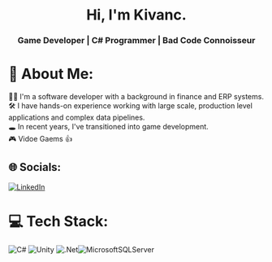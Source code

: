 <h1 align="center">Hi, I'm Kivanc.</h1>
<h3 align="center">Game Developer | C# Programmer | Bad Code Connoisseur</h3>

# 💫 About Me:
👨‍💻 I'm a software developer with a background in finance and ERP systems.
</br>🛠️ I have hands-on experience working with large scale, production level applications and complex data pipelines.
</br>🕳️ In recent years, I've transitioned into game development.
</br>🎮 Vidoe Gaems 👍

## 🌐 Socials:
[![LinkedIn](https://img.shields.io/badge/LinkedIn-%230077B5.svg?logo=linkedin&logoColor=white)](https://linkedin.com/in/linkedin.com/in/kivancsadikyildirim) 

# 💻 Tech Stack:
![C#](https://img.shields.io/badge/c%23-%23239120.svg?style=for-the-badge&logo=csharp&logoColor=white) ![Unity](https://img.shields.io/badge/unity-%23000000.svg?style=for-the-badge&logo=unity&logoColor=white)  ![.Net](https://img.shields.io/badge/.NET-5C2D91?style=for-the-badge&logo=.net&logoColor=white)![MicrosoftSQLServer](https://img.shields.io/badge/Microsoft%20SQL%20Server-CC2927?style=for-the-badge&logo=microsoft%20sql%20server&logoColor=white)

